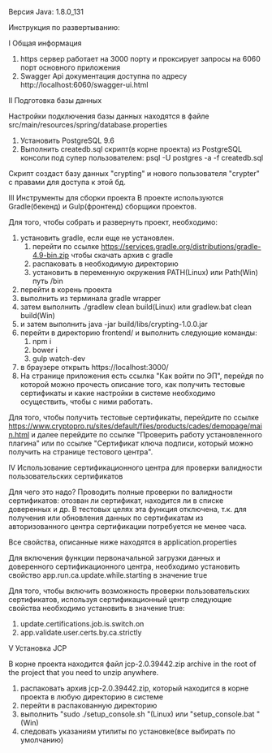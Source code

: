 Версия Java: 1.8.0_131

Инструкция по развертыванию:

I Общая информация

1. https сервер работает на 3000 порту и проксирует запросы на 6060 порт основного приложения
2. Swagger Api документация доступна по адресу http://localhost:6060/swagger-ui.html

II Подготовка базы данных

Настройки подключения базы данных находятся в файле
src/main/resources/spring/database.properties

1. Установить PostgreSQL 9.6
2. Выполнить createdb.sql скрипт(в корне проекта) из PostgreSQL 
консоли под супер пользователем: 
psql -U postgres -a -f createdb.sql

Скрипт создаст базу данных "crypting" и нового пользователя "crypter" с правами для доступа к этой бд. 

III Инструменты для сборки проекта
В проекте используются Gradle(бекенд) и Gulp(фронтенд) сборщики проектов.

Для того, чтобы собрать и развернуть проект, необходимо:
1. установить gradle, если еще не установлен.
   1) перейти по ссылке https://services.gradle.org/distributions/gradle-4.9-bin.zip 
   чтобы скачать архив с gradle
   2) распаковать в необходимую директорию
   3) установить в переменную окружения PATH(Linux) или Path(Win) путь <gradle-path>/bin
2. перейти в корень проекта 
3. выполнить из терминала gradle wrapper
4. затем выполнить ./gradlew clean build(Linux) или gradlew.bat clean build(Win)
5. и затем выполнить java -jar build/libs/crypting-1.0.0.jar
6. перейти в директорию frontend/ и выполнить следующие команды:
   1) npm i
   2) bower i
   3) gulp watch-dev
7. в браузере открыть https://localhost:3000/
8. На странице приложения есть ссылка "Как войти по ЭП", 
перейдя по которой можно прочесть описание того, как получить тестовые сертификаты 
и какие настройки в системе необходимо осуществить, чтобы с ними работать.  

Для того, чтобы получить тестовые сертификаты, перейдите по ссылке https://www.cryptopro.ru/sites/default/files/products/cades/demopage/main.html и далее перейдите по ссылке 
"Проверить работу установленного плагина" или по ссылке "Cертификат ключа подписи, который можно получить на странице тестового центра".

IV Использование сертификационного центра для проверки валидности пользовательских сертификатов

Для чего это надо? Проводить полные проверки по валидности сертификатов: отозван ли сертификат, находится ли в списке доверенных и др.
В тестовых целях эта функция отключена, т.к. для получения или обновления данных по сертификатам
из авторизованного центра сертификации потребуется не менее часа.

Все свойства, описанные ниже находятся в application.properties

Для включения функции первоначальной загрузки данных и доверенного сертификационного центра, необходимо установить свойство app.run.ca.update.while.starting в значение true

Для того, чтобы включить возможность проверки пользовательских сертификатов, используя сертификационный центр следующие свойства необходимо установить в значение true: 
1. update.certifications.job.is.switch.on 
2. app.validate.user.certs.by.ca.strictly

V Установка JCP

В корне проекта находится файл jcp-2.0.39442.zip archive in the root of the project that you need to unzip anywhere.
1. распаковать архив jcp-2.0.39442.zip, который находится в корне проекта в любую директорию в системе
2. перейти в распакованную директорию
3. выполнить "sudo ./setup_console.sh <path-to-jdk>"(Linux) 
или "setup_console.bat <path-to-jdk>"(Win)
4. следовать указаниям утилиты по установке(все выбирать по умолчанию)  